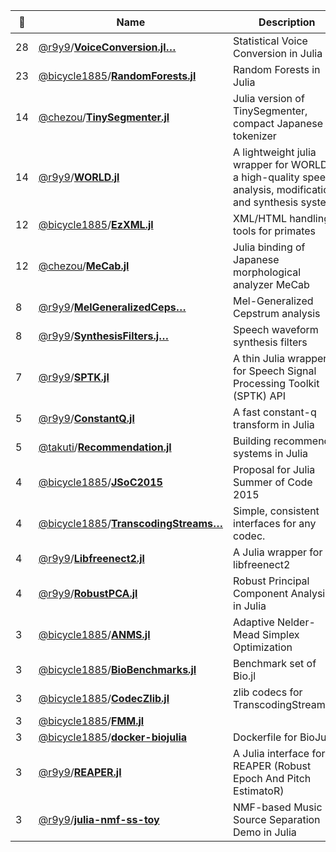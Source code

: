 |:star2: | Name | Description | 🌍|
|---|---|---|---|
|28|[@r9y9](https://github.com/r9y9)/[**VoiceConversion.jl…**](https://github.com/r9y9/VoiceConversion.jl)|Statistical Voice Conversion in Julia||
|23|[@bicycle1885](https://github.com/bicycle1885)/[**RandomForests.jl**](https://github.com/bicycle1885/RandomForests.jl)|Random Forests in Julia||
|14|[@chezou](https://github.com/chezou)/[**TinySegmenter.jl**](https://github.com/chezou/TinySegmenter.jl)|Julia version of TinySegmenter, compact Japanese tokenizer||
|14|[@r9y9](https://github.com/r9y9)/[**WORLD.jl**](https://github.com/r9y9/WORLD.jl)|A lightweight julia wrapper for WORLD - a high-quality speech analysis, modification and synthesis system|[:arrow_upper_right:](http://r9y9.github.io/WORLD.jl/latest/)|
|12|[@bicycle1885](https://github.com/bicycle1885)/[**EzXML.jl**](https://github.com/bicycle1885/EzXML.jl)|XML/HTML handling tools for primates||
|12|[@chezou](https://github.com/chezou)/[**MeCab.jl**](https://github.com/chezou/MeCab.jl)|Julia binding of Japanese morphological analyzer MeCab||
|8|[@r9y9](https://github.com/r9y9)/[**MelGeneralizedCeps…**](https://github.com/r9y9/MelGeneralizedCepstrums.jl)|Mel-Generalized Cepstrum analysis||
|8|[@r9y9](https://github.com/r9y9)/[**SynthesisFilters.j…**](https://github.com/r9y9/SynthesisFilters.jl)|Speech waveform synthesis filters||
|7|[@r9y9](https://github.com/r9y9)/[**SPTK.jl**](https://github.com/r9y9/SPTK.jl)|A thin Julia wrapper for Speech Signal Processing Toolkit (SPTK) API||
|5|[@r9y9](https://github.com/r9y9)/[**ConstantQ.jl**](https://github.com/r9y9/ConstantQ.jl)|A fast constant-q transform in Julia||
|5|[@takuti](https://github.com/takuti)/[**Recommendation.jl**](https://github.com/takuti/Recommendation.jl)|Building recommender systems in Julia||
|4|[@bicycle1885](https://github.com/bicycle1885)/[**JSoC2015**](https://github.com/bicycle1885/JSoC2015)|Proposal for Julia Summer of Code 2015||
|4|[@bicycle1885](https://github.com/bicycle1885)/[**TranscodingStreams…**](https://github.com/bicycle1885/TranscodingStreams.jl)|Simple, consistent interfaces for any codec.||
|4|[@r9y9](https://github.com/r9y9)/[**Libfreenect2.jl**](https://github.com/r9y9/Libfreenect2.jl)|A Julia wrapper for libfreenect2||
|4|[@r9y9](https://github.com/r9y9)/[**RobustPCA.jl**](https://github.com/r9y9/RobustPCA.jl)|Robust Principal Component Analysis in Julia||
|3|[@bicycle1885](https://github.com/bicycle1885)/[**ANMS.jl**](https://github.com/bicycle1885/ANMS.jl)|Adaptive Nelder-Mead Simplex Optimization||
|3|[@bicycle1885](https://github.com/bicycle1885)/[**BioBenchmarks.jl**](https://github.com/bicycle1885/BioBenchmarks.jl)|Benchmark set of Bio.jl||
|3|[@bicycle1885](https://github.com/bicycle1885)/[**CodecZlib.jl**](https://github.com/bicycle1885/CodecZlib.jl)|zlib codecs for TranscodingStreams.jl.||
|3|[@bicycle1885](https://github.com/bicycle1885)/[**FMM.jl**](https://github.com/bicycle1885/FMM.jl)|||
|3|[@bicycle1885](https://github.com/bicycle1885)/[**docker-biojulia**](https://github.com/bicycle1885/docker-biojulia)|Dockerfile for BioJulia||
|3|[@r9y9](https://github.com/r9y9)/[**REAPER.jl**](https://github.com/r9y9/REAPER.jl)|A Julia interface for REAPER (Robust Epoch And Pitch EstimatoR)||
|3|[@r9y9](https://github.com/r9y9)/[**julia-nmf-ss-toy**](https://github.com/r9y9/julia-nmf-ss-toy)|NMF-based Music Source Separation Demo in Julia||

